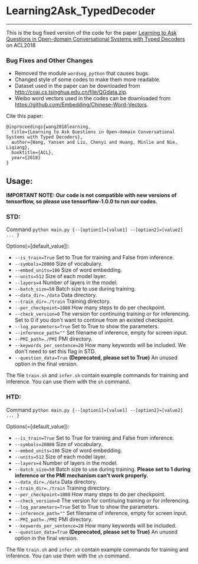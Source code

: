 ﻿# Learning2Ask_TypedDecoder
---
This is the bug fixed version of the code for the paper [Learning to Ask Questions in Open-domain Conversational Systems with Typed Decoders](https://arxiv.org/pdf/1805.04843.pdf) on ACL2018

### Bug Fixes and Other Changes
* Removed the module ```wordseg_python``` that causes bugs.
* Changed style of some codes to make them more readable.
* Dataset used in the paper can be downloaded from http://coai.cs.tsinghua.edu.cn/file/QGdata.zip.
* Weibo word vectors used in the codes can be downloaded from https://github.com/Embedding/Chinese-Word-Vectors.


Cite this paper:
```
@inproceedings{wang2018learning,
  title={Learning to Ask Questions in Open-domain Conversational Systems with Typed Decoders},
  author={Wang, Yansen and Liu, Chenyi and Huang, Minlie and Nie, Liqiang},
  booktitle={ACL},
  year={2018}
}
```

## Usage:
**IMPORTANT NOTE: Our code is not compatible with new versions of tensorflow, so please use tensorflow-1.0.0 to run our codes.**

### STD:
Command ```python main.py {--[option1]=[value1] --[option2]=[value2] ... }```

Options(=[default_value]):
* ```--is_train=True``` Set to True for training and False from inference.
* ```--symbols=20000``` Size of vocabulary.
* ```--embed_units=100``` Size of word embedding.
* ```--units=512``` Size of each model layer.
* ```--layers=4``` Number of layers in the model.
* ```--batch_size=50``` Batch size to use during training. 
* ```--data_dir=./data``` Data directory.
* ```--train_dir=./train``` Training directory.
* ```--per_checkpoint=1000``` How many steps to do per checkpoint.
* ```--check_version=0``` The version for continuing training or for inferencing. Set to 0 if you don't want to continue from an existed checkpoint.
* ```--log_parameters=True``` Set to True to show the parameters.
* ```--inference_path=""``` Set filename of inference, empty for screen input.
* ```--PMI_path=./PMI``` PMI directory.
* ```--keywords_per_sentence=20``` How many keywords will be included. We don't need to set this flag in STD.
* ```--question_data=True``` **(Deprecated, please set to True)** An unused option in the final version.

The file ```train.sh``` and ```infer.sh``` contain example commands for training and inference. You can use them with the ```sh``` command.

### HTD:
Command ```python main.py {--[option1]=[value1] --[option2]=[value2] ... }```

Options(=[default_value]):
* ```--is_train=True``` Set to True for training and False from inference.
* ```--symbols=20000``` Size of vocabulary.
* ```--embed_units=100``` Size of word embedding.
* ```--units=512``` Size of each model layer.
* ```--layers=4``` Number of layers in the model.
* ```--batch_size=50``` Batch size to use during training. **Please set to 1 during inference or the PMI mechanism can't work properly.**
* ```--data_dir=./data``` Data directory.
* ```--train_dir=./train``` Training directory.
* ```--per_checkpoint=1000``` How many steps to do per checkpoint.
* ```--check_version=0``` The version for continuing training or for inferencing.
* ```--log_parameters=True``` Set to True to show the parameters.
* ```--inference_path=""``` Set filename of inference, empty for screen input.
* ```--PMI_path=./PMI``` PMI directory.
* ```--keywords_per_sentence=20``` How many keywords will be included.
* ```--question_data=True``` **(Deprecated, please set to True)** An unused option in the final version.

The file ```train.sh``` and ```infer.sh``` contain example commands for training and inference. You can use them with the ```sh``` command.
